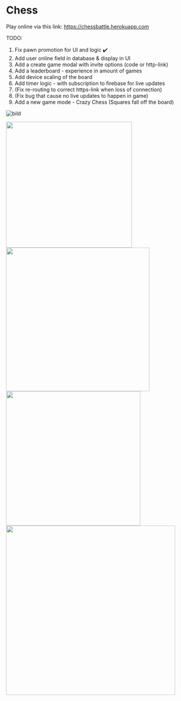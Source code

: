 # Chess

Play online via this link: https://chessbattle.herokuapp.com

TODO:

1. Fix pawn promotion for UI and logic ✔️
2. Add user online field in database & display in UI
3. Add a create game modal with invite options (code or http-link)
4. Add a leaderboard - experience in amount of games
5. Add device scaling of the board
6. Add timer logic - with subscription to firebase for live updates
7. (Fix re-routing to correct https-link when loss of connection)
8. (Fix bug that cause no live updates to happen in game)
9. Add a new game mode - Crazy Chess (Squares fall off the board)

![bild](https://user-images.githubusercontent.com/42782387/134075059-34b31eac-2c56-4468-8585-f90f7980e200.png)

<p float="left">
<img src="https://user-images.githubusercontent.com/42782387/134075012-e344be22-49fc-4d95-aed9-8b064a79909a.png" width="342" />
  <img src="https://user-images.githubusercontent.com/42782387/134074848-bc23ccf3-c178-4333-b256-6e02fc0b4898.png" width="390" />
  <img src="https://user-images.githubusercontent.com/42782387/134074992-e7e3917c-96cf-4ef8-8fd6-145501b22711.png" width="365" /> 
  <img src="https://user-images.githubusercontent.com/42782387/134975449-b8f8cd94-a71d-4b41-8454-29e3197b6ab7.png" width="460" /> 
</p>

<!-- ![bild](https://user-images.githubusercontent.com/42782387/134074848-bc23ccf3-c178-4333-b256-6e02fc0b4898.png)

![bild](https://user-images.githubusercontent.com/42782387/134074992-e7e3917c-96cf-4ef8-8fd6-145501b22711.png)

![bild](https://user-images.githubusercontent.com/42782387/134075012-e344be22-49fc-4d95-aed9-8b064a79909a.png) -->

